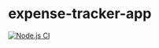 # expense-tracker-app

[![Node.js CI](https://github.com/NgomsoGaya/expense-tracker-app/actions/workflows/node.js.yml/badge.svg)](https://github.com/NgomsoGaya/expense-tracker-app/actions/workflows/node.js.yml)
